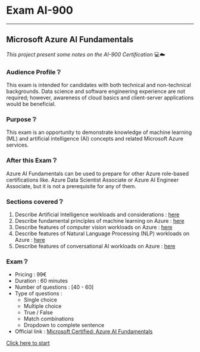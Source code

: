 # Exam AI-900

---

## Microsoft Azure AI Fundamentals

*This project present some notes on the AI-900 Certification* :computer::cloud:

### Audience Profile :grey_question:

This exam is intended for candidates with both technical and non-technical backgrounds. Data science and software engineering experience are not required; however, awareness of cloud basics and client-server applications would be beneficial.

### Purpose :grey_question:

This exam is an opportunity to demonstrate knowledge of machine learning (ML) and artificial intelligence (AI) concepts and related Microsoft Azure services.

### After this Exam :grey_question:

Azure AI Fundamentals can be used to prepare for other Azure role-based certifications like.
Azure Data Scientist Associate or Azure AI Engineer Associate, but it is not a prerequisite for any of them.

### Sections covered :grey_question:

1. Describe Artificial Intelligence workloads and considerations : [here](Notes/01-AI.md)
2. Describe fundamental principles of machine learning on Azure : [here](Notes/02-ML.md)
3. Describe features of computer vision workloads on Azure : [here](Notes/03-CV.md)
4. Describe features of Natural Language Processing (NLP) workloads on Azure : [here](Notes/04-NLP.md)
5. Describe features of conversational AI workloads on Azure : [here](Notes/05-CONVERSATIONAL.md)

### Exam :grey_question:

- Pricing : 99€
- Duration : 60 minutes
- Number of questions : [40 - 60]
- Type of questions :
    - Single choice
    - Multiple choice
    - True / False
    - Match combinations
    - Dropdown to complete sentence
- Official link : [Microsoft Certified: Azure AI Fundamentals](https://docs.microsoft.com/en-us/learn/certifications/azure-ai-fundamentals/?tab=tab-learning-paths)

[Click here to start](Notes/01-AI.md)